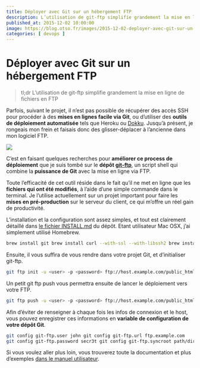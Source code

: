 ```yaml
---
title: Déployer avec Git sur un hébergement FTP
description: L’utilisation de git-ftp simplifie grandement la mise en ligne de fichiers en FTP
published_at: 2015-12-02 10:00:00
image: https://blog.otso.fr/images/2015-12-02-deployer-avec-git-sur-un-hebergement-ftp/old-star-wars-guy.jpg
categories: [ devops ]
---
```


# Déployer avec Git sur un hébergement FTP

> tl;dr L’utilisation de git-ftp simplifie grandement la mise en ligne de fichiers en FTP

Parfois, suivant le projet, il n’est pas possible de récupérer des accès SSH pour procéder à des **mises en lignes facile via Git**, ou d’utiliser des **outils de déploiement automatisée** tels que Heroku ou [Dokku](http://blog.otso.fr/2015-12-02-deployer-avec-git-sur-un-hebergement-ftp.html). Jusqu’à présent, je rongeais mon frein et faisais donc des glisser-déplacer à l’ancienne dans mon logiciel FTP.

![](images/2015-12-02-deployer-avec-git-sur-un-hebergement-ftp/old-star-wars-guy.jpg)

C’est en faisant quelques recherches pour **améliorer ce process de déploiement** que je suis tombé sur le **dépôt [git-ftp](https://github.com/git-ftp/git-ftp)**, un script shell qui combine la **puissance de Git** avec la mise en ligne via FTP.

Toute l’efficacité de cet outil réside dans le fait qu’il ne met en ligne que les **fichiers qui ont été modifiés**, à l’aide d’une simple commande dans le terminal. Je l’utilise actuellement sur un projet important pour faire les **mises en pré-production** sur le serveur du client, ce qui m’offre un réel gain de productivité.

L’installation et la configuration sont assez simples, et tout est clairement détaillé dans [le fichier INSTALL.md](https://github.com/git-ftp/git-ftp/blob/master/INSTALL.md) du dépôt. Etant utilisateur Mac OSX, j’ai simplement utilisé Homebrew.

```bash
brew install git brew install curl --with-ssl --with-libssh2 brew install git-ftp
```

Ensuite, il vous suffira de vous rendre dans votre projet Git, et d’initialiser git-ftp.

```bash
git ftp init -u <user> -p <password> ftp://host.example.com/public_html
```

Un petit git ftp push vous permettra ensuite de lancer le déploiement vers votre FTP.

```bash
git ftp push -u <user> -p <password> ftp://host.example.com/public_html
```

Afin d’éviter de renseigner à chaque fois les infos de connexion et le host, vous pouvez enregistrer ces informations en **variable de configuration de votre dépôt Git**.

```bash
git config git-ftp.user john git config git-ftp.url ftp.example.com
git config git-ftp.password secr3t git config git-ftp.syncroot path/dir
```

Si vous voulez aller plus loin, vous trouverez toute la documentation et plus d’exemples [dans le manuel utilisateur](https://github.com/git-ftp/git-ftp/blob/master/man/git-ftp.1.md).
